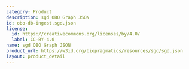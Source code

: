 ```yaml
---
category: Product
description: sgd OBO Graph JSON
id: obo-db-ingest.sgd.json
license:
  id: https://creativecommons.org/licenses/by/4.0/
  label: CC-BY-4.0
name: sgd OBO Graph JSON
product_url: https://w3id.org/biopragmatics/resources/sgd/sgd.json
layout: product_detail
---
```

